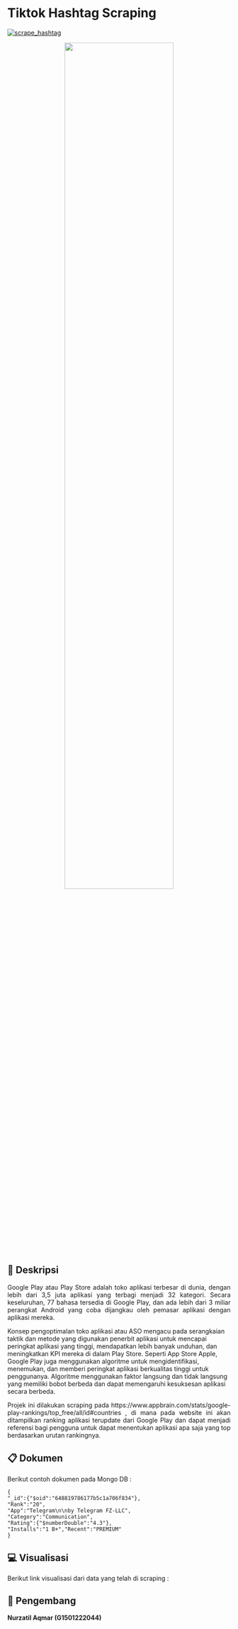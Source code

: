 # **Tiktok Hashtag Scraping**

[![scrape_hashtag](https://github.com/rismandwij/tiktok_hashtag/actions/workflows/main.yml/badge.svg)](https://github.com/rismandwij/tiktok_hashtag/actions/workflows/main.yml)

<p align="center" width="100%">
    <img width="70%" src="https://kaydee.net/blog/wp-content/uploads/2022/07/what-is-a-hashtag-camel-case-1024x504.png">
</p>


## :blue_book: **Deskripsi**
<p align="justify">
Google Play atau Play Store adalah toko aplikasi terbesar di dunia, dengan lebih dari 3,5 juta aplikasi yang terbagi menjadi 32 kategori. Secara keseluruhan, 77 bahasa tersedia di Google Play, dan ada lebih dari 3 miliar perangkat Android yang coba dijangkau oleh pemasar aplikasi dengan aplikasi mereka.

Konsep pengoptimalan toko aplikasi atau ASO mengacu pada serangkaian taktik dan metode yang digunakan penerbit aplikasi untuk mencapai peringkat aplikasi yang tinggi, mendapatkan lebih banyak unduhan, dan meningkatkan KPI mereka di dalam Play Store. Seperti App Store Apple, Google Play juga menggunakan algoritme untuk mengidentifikasi, menemukan, dan memberi peringkat aplikasi berkualitas tinggi untuk penggunanya. Algoritme menggunakan faktor langsung dan tidak langsung yang memiliki bobot berbeda dan dapat memengaruhi kesuksesan aplikasi secara berbeda.

</p>

<p align="justify">
Projek ini dilakukan scraping pada https://www.appbrain.com/stats/google-play-rankings/top_free/all/id#countries , di mana pada website ini akan ditampilkan ranking aplikasi terupdate dari Google Play dan dapat menjadi referensi bagi pengguna untuk dapat menentukan aplikasi apa saja yang top berdasarkan urutan rankingnya.
</p>

## :clipboard: **Dokumen**

Berikut contoh dokumen pada Mongo DB :

```
{
"_id":{"$oid":"648819786177b5c1a706f834"},
"Rank":"20",
"App":"Telegram\n\nby Telegram FZ-LLC",
"Category":"Communication",
"Rating":{"$numberDouble":"4.3"},
"Installs":"1 B+","Recent":"PREMIUM"
}
```

## :computer: **Visualisasi**

Berikut link visualisasi dari data yang telah di scraping :

## :walking: **Pengembang**
**Nurzatil Aqmar (G1501222044)**
